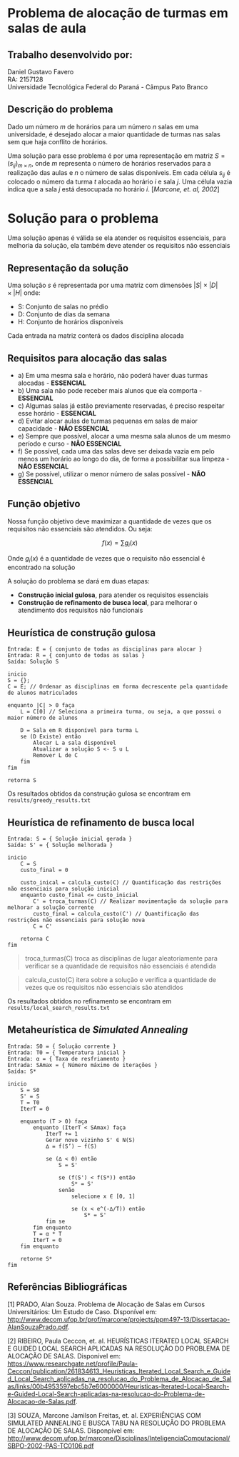 # Problema de alocação de turmas em salas de aula

## Trabalho desenvolvido por:
Daniel Gustavo Favero <br>
RA: 2157128 <br>
Universidade Tecnológica Federal do Paraná - Câmpus Pato Branco

## Descrição do problema

Dado um número $m$ de horários para um número $n$ salas em uma universidade, é desejado alocar a maior quantidade de turmas nas salas sem que haja conflito de horários. <br>

Uma solução para esse problema é por uma representação em matriz $S = (s_{ij})_{m\times n}$, onde $m$ representa o número de horários reservados para a realização das aulas e $n$ o número de salas disponíveis. Em cada célula $s_{ij}$ é colocado o número da turma $t$ alocada ao horário $i$ e sala $j$. Uma célula vazia indica que a sala $j$ está desocupada no horário $i$. [*Marcone, et. al, 2002*] <br>

# Solução para o problema

Uma solução apenas é válida se ela atender os requisitos essenciais, para melhoria da solução, ela também deve atender os requisitos não essenciais

## Representação da solução
Uma solução $s$ é representada por uma matriz com dimensões $|S| \times |D| \times |H|$ onde:
- S: Conjunto de salas no prédio
- D: Conjunto de dias da semana
- H: Conjunto de horários disponíveis

Cada entrada na matriz conterá os dados disciplina alocada

## Requisitos para alocação das salas
- a) Em uma mesma sala e horário, não poderá haver duas turmas alocadas - **ESSENCIAL**
- b) Uma sala não pode receber mais alunos que ela comporta - **ESSENCIAL**
- c) Algumas salas já estão previamente reservadas, é preciso respeitar esse horário - **ESSENCIAL**
- d) Evitar alocar aulas de turmas pequenas em salas de maior capacidade - **NÃO ESSENCIAL**
- e) Sempre que possível, alocar a uma mesma sala alunos de um mesmo período e curso - **NÃO ESSENCIAL**
- f) Se possível, cada uma das salas deve ser deixada vazia em pelo menos um horário ao longo do dia, de forma a possibilitar sua limpeza - **NÃO ESSENCIAL**
- g) Se possível, utilizar o menor número de salas possível - **NÃO ESSENCIAL**

## Função objetivo
Nossa função objetivo deve maximizar a quantidade de vezes que os requisitos não essenciais são atendidos. Ou seja:

$$f(x) = \sum g_i(x)$$

Onde $g_i(x)$ é a quantidade de vezes que o requisito não essencial é encontrado na solução<br>

A solução do problema se dará em duas etapas:
- **Construção inicial gulosa**, para atender os requisitos essenciais
- **Construção de refinamento de busca local**, para melhorar o atendimento dos requisitos não funcionais

## Heurística de construção gulosa    

```
Entrada: E = { conjunto de todas as disciplinas para alocar }
Entrada: R = { conjunto de todas as salas }
Saída: Solução S

inicio
S = {};
C = E; // Ordenar as disciplinas em forma decrescente pela quantidade de alunos matriculados

enquanto |C| > 0 faça
    L = C[0] // Seleciona a primeira turma, ou seja, a que possui o maior número de alunos

    D = Sala em R disponível para turma L
    se (D Existe) então
        Alocar L a sala disponível
        Atualizar a solução S <- S u L
        Remover L de C
    fim
fim

retorna S
```

Os resultados obtidos da construção gulosa se encontram em `results/greedy_results.txt`

## Heurística de refinamento de busca local
```
Entrada: S = { Solução inicial gerada }
Saída: S' = { Solução melhorada }

inicio
    C = S
    custo_final = 0

    custo_inical = calcula_custo(C) // Quantificação das restrições não essenciais para solução inicial
    enquanto custo_final <= custo_inicial
        C' = troca_turmas(C) // Realizar movimentação da solução para melhorar a solução corrente
        custo_final = calcula_custo(C') // Quantificação das restrições não essenciais para solução nova
        C = C'

    retorna C
fim
```


> troca_turmas(C) troca as disciplinas de lugar aleatoriamente para verificar se a quantidade de requisitos não essenciais é atendida

> calcula_custo(C) itera sobre a solução e verifica a quantidade de vezes que os requisitos não essenciais são atendidos


Os resultados obtidos no refinamento se encontram em `results/local_search_results.txt`

## Metaheurística de *Simulated Annealing*
```
Entrada: S0 = { Solução corrente }
Entrada: T0 = { Temperatura inicial }
Entrada: α = { Taxa de resfriamento }
Entrada: SAmax = { Número máximo de iterações }
Saída: S*

inicio
    S = S0
    S' = S
    T = T0
    IterT = 0

    enquanto (T > 0) faça
        enquanto (IterT < SAmax) faça
            IterT += 1
            Gerar novo vizinho S' ∈ N(S)
            ∆ = f(S’) – f(S)

            se (∆ < 0) então
                S = S'

                se (f(S') < f(S*)) então
                    S* = S'
                senão
                    selecione x ∈ [0, 1]

                    se (x < e^(-∆/T)) então
                        S* = S'
            fim se
        fim enquanto
        T = α * T
        IterT = 0
    fim enquanto

    retorne S*  
fim
```

## Referências Bibliográficas

[1] PRADO, Alan Souza. Problema de Alocação de Salas em Cursos Universitários: Um Estudo de Caso. Disponível em: http://www.decom.ufop.br/prof/marcone/projects/ppm497-13/Dissertacao-AlanSouzaPrado.pdf. <br>

[2] RIBEIRO, Paula Ceccon, et. al. HEURÍSTICAS ITERATED LOCAL SEARCH E GUIDED LOCAL SEARCH APLICADAS NA RESOLUÇÃO DO PROBLEMA DE ALOCAÇÃO DE SALAS. Disponível em: https://www.researchgate.net/profile/Paula-Ceccon/publication/261834613_Heuristicas_Iterated_Local_Search_e_Guided_Local_Search_aplicadas_na_resolucao_do_Problema_de_Alocacao_de_Salas/links/00b4953597ebc5b7e6000000/Heuristicas-Iterated-Local-Search-e-Guided-Local-Search-aplicadas-na-resolucao-do-Problema-de-Alocacao-de-Salas.pdf. <br>

[3] SOUZA, Marcone Jamilson Freitas, et. al. EXPERIÊNCIAS COM SIMULATED ANNEALING E BUSCA TABU NA RESOLUÇÃO DO PROBLEMA DE ALOCAÇÃO DE SALAS. Disponpível em: http://www.decom.ufop.br/marcone/Disciplinas/InteligenciaComputacional/SBPO-2002-PAS-TC0106.pdf